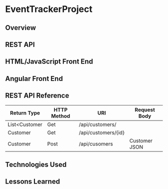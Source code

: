 # EventTrackerProject

## Overview

## REST API

## HTML/JavaScript Front End

## Angular Front End

## REST API Reference
|  Return Type  |  HTTP Method  |  URI  |  Request Body  |
|---------------|---------------|-------|----------------|
| List<Customer |      Get      | /api/customers/ | |
| Customer | Get | /api/customers/{id} | |
| Customer | Post | /api/cusomers | Customer JSON |
## Technologies Used

## Lessons Learned
